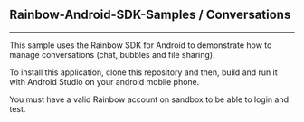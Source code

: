 ## Rainbow-Android-SDK-Samples / Conversations
---

This sample uses the Rainbow SDK for Android to demonstrate how to manage conversations (chat, bubbles and file sharing).

To install this application, clone this repository and then, build and run it with Android Studio on your android mobile phone.

You must have a valid Rainbow account on sandbox to be able to login and test.
